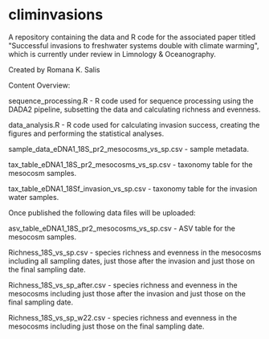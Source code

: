 # climinvasions
A repository containing the data and R code for the associated paper titled "Successful invasions to freshwater systems double with climate warming", which is currently under review in Limnology & Oceanography.

Created by Romana K. Salis


Content Overview:  

sequence_processing.R - R code used for sequence processing using the DADA2 pipeline, subsetting the data and calculating richness and evenness. 

data_analysis.R - R code used for calculating invasion success, creating the figures and performing the statistical analyses.  

sample_data_eDNA1_18S_pr2_mesocosms_vs_sp.csv - sample metadata. 

tax_table_eDNA1_18S_pr2_mesocosms_vs_sp.csv - taxonomy table for the mesocosm samples. 

tax_table_eDNA1_18Sf_invasion_vs_sp.csv - taxonomy table for the invasion water samples. 


Once published the following data files will be uploaded:

asv_table_eDNA1_18S_pr2_mesocosms_vs_sp.csv - ASV table for the mesocosm samples. 

Richness_18S_vs_sp.csv - species richness and evenness in the mesocosms including all sampling dates, just those after the invasion and just those on the final sampling date. 

Richness_18S_vs_sp_after.csv - species richness and evenness in the mesocosms including just those after the invasion and just those on the final sampling date. 

Richness_18S_vs_sp_w22.csv - species richness and evenness in the mesocosms including just those on the final sampling date. 
